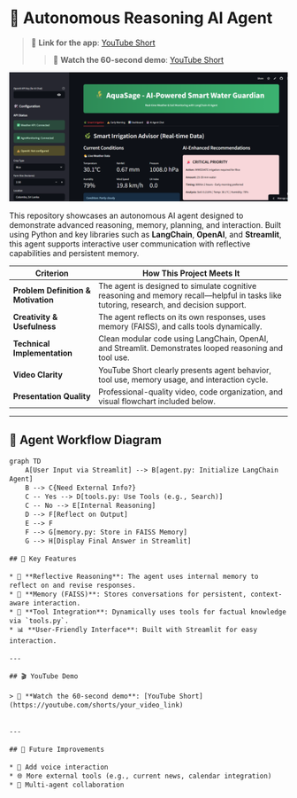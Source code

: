 # 🧠 Autonomous Reasoning AI Agent

> 🔗 **Link for the app**: [YouTube Short](https://aqua-sage.streamlit.app/)
> > 🔗 **Watch the 60-second demo**: [YouTube Short](https://youtube.com/shorts/your_video_link)

![App Screenshot](app.png)


This repository showcases an autonomous AI agent designed to demonstrate advanced reasoning, memory, planning, and interaction. Built using Python and key libraries such as **LangChain**, **OpenAI**, and **Streamlit**, this agent supports interactive user communication with reflective capabilities and persistent memory.

| Criterion | How This Project Meets It |
|----------|----------------------------|
| **Problem Definition & Motivation** | The agent is designed to simulate cognitive reasoning and memory recall—helpful in tasks like tutoring, research, and decision support. |
| **Creativity & Usefulness** | The agent reflects on its own responses, uses memory (FAISS), and calls tools dynamically. |
| **Technical Implementation** | Clean modular code using LangChain, OpenAI, and Streamlit. Demonstrates looped reasoning and tool use. |
| **Video Clarity** | YouTube Short clearly presents agent behavior, tool use, memory usage, and interaction cycle. |
| **Presentation Quality** | Professional-quality video, code organization, and visual flowchart included below. |

---

## 🧩 Agent Workflow Diagram

```mermaid
graph TD
    A[User Input via Streamlit] --> B[agent.py: Initialize LangChain Agent]
    B --> C{Need External Info?}
    C -- Yes --> D[tools.py: Use Tools (e.g., Search)]
    C -- No --> E[Internal Reasoning]
    D --> F[Reflect on Output]
    E --> F
    F --> G[memory.py: Store in FAISS Memory]
    G --> H[Display Final Answer in Streamlit]

## 🧠 Key Features

* 🔁 **Reflective Reasoning**: The agent uses internal memory to reflect on and revise responses.
* 🧠 **Memory (FAISS)**: Stores conversations for persistent, context-aware interaction.
* 🧰 **Tool Integration**: Dynamically uses tools for factual knowledge via `tools.py`.
* 📊 **User-Friendly Interface**: Built with Streamlit for easy interaction.

---

## 🎬 YouTube Demo

> 🔗 **Watch the 60-second demo**: [YouTube Short](https://youtube.com/shorts/your_video_link)


---

## 🔮 Future Improvements

* 🎤 Add voice interaction
* 🌐 More external tools (e.g., current news, calendar integration)
* 🤖 Multi-agent collaboration
